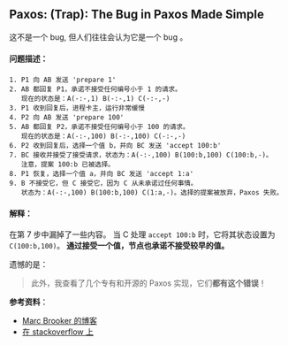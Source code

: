 ## Paxos: (Trap): The Bug in Paxos Made Simple

这不是一个 bug, 但人们往往会认为它是一个 bug 。

#### 问题描述：

```
1. P1 向 AB 发送 'prepare 1'
2. AB 都回复 P1，承诺不接受任何编号小于 1 的请求。
   现在的状态是：A(-:-,1) B(-:-,1) C(-:-,-)
3. P1 收到回复后，进程卡主，运行非常缓慢
4. P2 向 AB 发送 'prepare 100'
5. AB 都回复 P2，承诺不接受任何编号小于 100 的请求。
   现在的状态是：A(-:-,100) B(-:-,100) C(-:-,-)
6. P2 收到回复后，选择一个值 b，并向 BC 发送 'accept 100:b'
7. BC 接收并接受了接受请求，状态为：A(-:-,100) B(100:b,100) C(100:b,-)。
   注意，提案 100:b 已被选择。
8. P1 恢复，选择一个值 a，并向 BC 发送 'accept 1:a'
9. B 不接受它，但 C 接受它，因为 C 从未承诺过任何事情。
   状态为：A(-:-,100) B(100:b,100) C(1:a,-)。选择的提案被放弃，Paxos 失败。
```

#### 解释：

在第 7 步中漏掉了一些内容。
当 C 处理 `accept 100:b` 时，它将其状态设置为 `C(100:b,100)`。
**通过接受一个值，节点也承诺不接受较早的值。**


遗憾的是：

> 此外，我查看了几个专有和开源的 Paxos 实现，它们**都有这个错误**！


**参考资料**：

- [Marc Brooker 的博客](https://brooker.co.za/blog/2021/11/16/paxos.html)
- [在 stackoverflow 上](https://stackoverflow.com/questions/29880949/contradiction-in-lamports-paxos-made-simple-paper)
